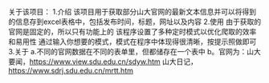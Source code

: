 关于该项目：
1.介绍
该项目用于获取部分山大官网的最新文本信息并可以将得到的信息存到excel表格中，包括发布时间，标题，网址以及内容
2.使用
由于获取的官网是固定的，所以只有功能上的
该程序设置了多种定时模式以优化爬取的效率和易用性
通过输入你想要的模式，模式在程序中体现得很清晰，按提示照做即可
3.关于
 a.不同的官网数据在不同的表单里，但都储存在一个表中
 b。官网为：山大要闻，https://www.view.sdu.edu.cn/sdyw.htm
           山大日记，https://www.sdrj.sdu.edu.cn/mrtt.htm

